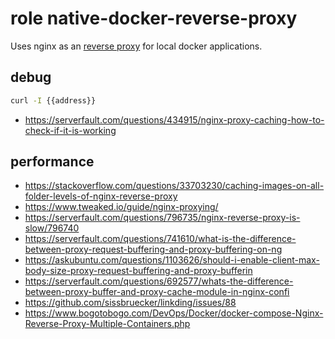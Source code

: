 # role native-docker-reverse-proxy

Uses nginx as an [reverse proxy](https://en.wikipedia.org/wiki/Reverse_proxy) for local docker applications.

## debug
```bash
curl -I {{address}}
```
- https://serverfault.com/questions/434915/nginx-proxy-caching-how-to-check-if-it-is-working

## performance
- https://stackoverflow.com/questions/33703230/caching-images-on-all-folder-levels-of-nginx-reverse-proxy
- https://www.tweaked.io/guide/nginx-proxying/
- https://serverfault.com/questions/796735/nginx-reverse-proxy-is-slow/796740
- https://serverfault.com/questions/741610/what-is-the-difference-between-proxy-request-buffering-and-proxy-buffering-on-ng
- https://askubuntu.com/questions/1103626/should-i-enable-client-max-body-size-proxy-request-buffering-and-proxy-bufferin
- https://serverfault.com/questions/692577/whats-the-difference-between-proxy-buffer-and-proxy-cache-module-in-nginx-confi
- https://github.com/sissbruecker/linkding/issues/88
- https://www.bogotobogo.com/DevOps/Docker/docker-compose-Nginx-Reverse-Proxy-Multiple-Containers.php

